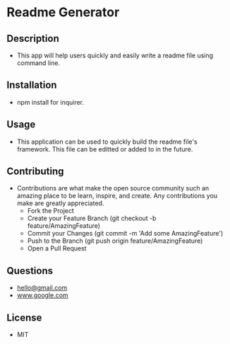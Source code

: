 # Readme Generator
## Description
- This app will help users quickly and easily write a readme file using command line.
## Installation
- npm install for inquirer.
## Usage
- This application can be used to quickly build the readme file's framework. This file can be editted or added to in the future.
## Contributing
- Contributions are what make the open source community such an amazing place to be learn, inspire, and create. Any contributions you make are greatly appreciated.
  - Fork the Project
  - Create your Feature Branch (git checkout -b feature/AmazingFeature)
  - Commit your Changes (git commit -m 'Add some AmazingFeature')
  - Push to the Branch (git push origin feature/AmazingFeature)
  - Open a Pull Request
## Questions
- hello@gmail.com
- www.google.com
## License
- MIT
